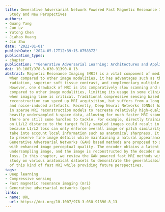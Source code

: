 ```yaml
---
title: Generative Adversarial Network Powered Fast Magnetic Resonance Imaging—Comparative
  Study and New Perspectives
authors:
- Guang Yang
- Jun Lv
- Yutong Chen
- Jiahao Huang
- Jin Zhu
date: '2022-01-01'
publishDate: '2024-05-17T12:39:15.075837Z'
publication_types:
- chapter
publication: '*Generative Adversarial Learning: Architectures and Applications*'
doi: 10.1007/978-3-030-91390-8_13
abstract: Magnetic Resonance Imaging (MRI) is a vital component of medical imaging.
  When compared to other image modalities, it has advantages such as the absence of
  radiation, superior soft tissue contrast, and complementary multiple sequence information.
  However, one drawback of MRI is its comparatively slow scanning and reconstruction
  compared to other image modalities, limiting its usage in some clinical applications
  when imaging time is critical. Traditional compressive sensing based MRI (CS-MRI)
  reconstruction can speed up MRI acquisition, but suffers from a long iterative process
  and noise-induced artefacts. Recently, Deep Neural Networks (DNNs) have been used
  in sparse MRI reconstruction models to recreate relatively high-quality images from
  heavily undersampled k-space data, allowing for much faster MRI scanning. However,
  there are still some hurdles to tackle. For example, directly training DNNs based
  on L1/L2 distance to the target fully sampled images could result in blurry reconstruction
  because L1/L2 loss can only enforce overall image or patch similarity and does not
  take into account local information such as anatomical sharpness. It is also hard
  to preserve fine image details while maintaining a natural appearance. More recently,
  Generative Adversarial Networks (GAN) based methods are proposed to solve fast MRI
  with enhanced image perceptual quality. The encoder obtains a latent space for the
  undersampling image, and the image is reconstructed by the decoder using the GAN
  loss. In this chapter, we review the GAN powered fast MRI methods with a comparative
  study on various anatomical datasets to demonstrate the generalisability and robustness
  of this kind of fast MRI while providing future perspectives.
tags:
- Deep learning
- Compressive sensing
- Fast magnetic resonance imaging (mri)
- Generative adversarial networks (gan)
links:
- name: URL
  url: https://doi.org/10.1007/978-3-030-91390-8_13
---
```

